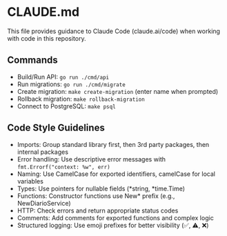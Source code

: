 # CLAUDE.md

This file provides guidance to Claude Code (claude.ai/code) when working with code in this repository.

## Commands
- Build/Run API: `go run ./cmd/api`
- Run migrations: `go run ./cmd/migrate`
- Create migration: `make create-migration` (enter name when prompted)
- Rollback migration: `make rollback-migration`
- Connect to PostgreSQL: `make psql`

## Code Style Guidelines
- Imports: Group standard library first, then 3rd party packages, then internal packages
- Error handling: Use descriptive error messages with `fmt.Errorf("context: %w", err)`
- Naming: Use CamelCase for exported identifiers, camelCase for local variables
- Types: Use pointers for nullable fields (*string, *time.Time)
- Functions: Constructor functions use New* prefix (e.g., NewDiarioService)
- HTTP: Check errors and return appropriate status codes
- Comments: Add comments for exported functions and complex logic
- Structured logging: Use emoji prefixes for better visibility (✅, ⚠️, ❌)